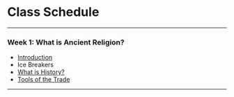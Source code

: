 # Class Schedule

---

### Week 1: What is Ancient Religion?

* [Introduction](https://theportus.github.io/presentations/usf-hist-ram-intro.html)
* Ice Breakers
* [What is History?](https://theportus.github.io/presentations/usf-hist-truths-in-history.html)
* [Tools of the Trade](https://theportus.github.io/presentations/usf-tools.html)

---
